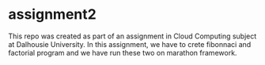 # assignment2
This repo was created as part of an assignment in Cloud Computing subject at Dalhousie University. In this assignment, we have to crete fibonnaci and factorial program and we have run these two on marathon framework.
